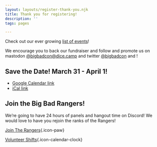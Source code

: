 ```yaml
---
layout: layouts/register-thank-you.njk
title: Thank you for registering!
description: ''
tags: pages

---
```

Check out our ever growing [list of events](/events)!

We encourage you to back our fundraiser and follow and promote us on mastodon [@bigbadcon@dice.camp](https://dice.camp/@robindlaws/109819027187621882) and twitter [@bigbadcon](https://twitter.com/bigbadcon) and !

## Save the Date! March 31 - April 1!

<!-- Created via http://icalgen.yc.sg -->

* [Google Calendar link](https://calendar.google.com/calendar/render?action=TEMPLATE&dates=20230401T020000Z%2F20230402T020000Z&details=Join%20us%20for%20Big%20Bad%20Online%2C%2024%20hours%20of%20panels%20with%20amazing%20game%20designers%20and%20industry%20professionals%20on%20our%20Twitch%20channel%20and%20our%20discord.%20https%3A%2F%2Fwww.bigbadcon.com&location=&text=Big%20Bad%20Online%202023)
* [iCal link](http://icalgen.yc.sg/?sub=Big+Bad+Online+2023&det=Join+us+for+Big+Bad+Online%2C+24+hours+of+panels+with+amazing+game+designers+and+industry+professionals+on+our+Twitch+channel+and+our+discord.+https%3A%2F%2Fwww.bigbadcon.com&tz=America%2FDawson&allday=false&sd=Mar+31%2C+2023&st=6%3A00+PM&ed=Apr+1%2C+2023&et=6%3A00+PM&venue=&isub=true&idt=true&iv=true&dl=1)

## Join the Big Bad Rangers!

We’re going to have 24 hours of panels and hangout time on Discord! We would love to have you rejoin the ranks of the Rangers!

[Join The Rangers](/rangers){.icon-paw}

[Volunteer Shifts](/volunteer-shifts){.icon-calendar-clock}